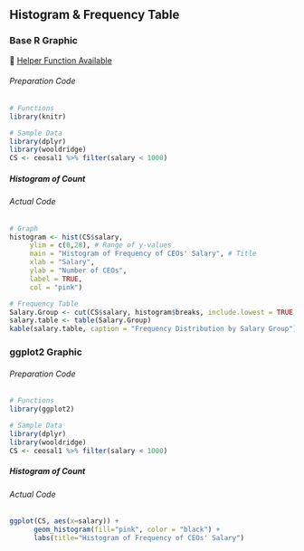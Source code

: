 ## Histogram & Frequency Table
### Base R Graphic
:white_heart: [Helper Function Available](../../[SC]-Descriptive-Analytics/[SC]-Data-Visualisation/[HF]-Histogram-&-Frequency-Table.md)
###### Preparation Code
```r
# Functions
library(knitr)

# Sample Data
library(dplyr)
library(wooldridge)
CS <- ceosal1 %>% filter(salary < 1000)
```
##### Histogram of Count
###### Actual Code
```r
# Graph
histogram <- hist(CS$salary,
     ylim = c(0,28), # Range of y-values
     main = "Histogram of Frequency of CEOs' Salary", # Title
     xlab = "Salary",
     ylab = "Number of CEOs",
     label = TRUE,
     col = "pink")

# Frequency Table
Salary.Group <- cut(CS$salary, histogram$breaks, include.lowest = TRUE, right = TRUE)
salary.table <- table(Salary.Group)
kable(salary.table, caption = "Frequency Distribution by Salary Group")
```
### ggplot2 Graphic
###### Preparation Code
```r
# Functions
library(ggplot2)

# Sample Data
library(dplyr)
library(wooldridge)
CS <- ceosal1 %>% filter(salary < 1000)
```
##### Histogram of Count
###### Actual Code
```r
ggplot(CS, aes(x=salary)) +
      geom_histogram(fill="pink", color = "black") +
      labs(title="Histogram of Frequency of CEOs' Salary")
```
